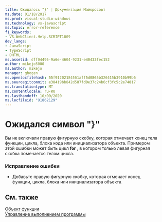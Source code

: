 ```yaml
---
title: Ожидалось "}" | Документация Майкрософт
ms.date: 01/18/2017
ms.prod: visual-studio-windows
ms.technology: vs-javascript
ms.topic: error-reference
f1_keywords:
- VS.WebClient.Help.SCRIPT1009
dev_langs:
- JavaScript
- TypeScript
- DHTML
ms.assetid: dff04495-9a6e-4604-9231-e40433fec152
author: mikejo5000
ms.author: mikejo
manager: ghogen
ms.openlocfilehash: 55f91202184561aff5d0865b326415b3910b99b6
ms.sourcegitcommit: e38419bb842d587fd9e37c24b6cf3fc5c2e74817
ms.translationtype: MT
ms.contentlocale: ru-RU
ms.lasthandoff: 10/09/2020
ms.locfileid: "91862129"
---
```

# <a name="expected-"></a>Ожидался символ "}"
Вы не включали правую фигурную скобку, которая отмечает конец тела функции, цикла, блока кода или инициализатора объекта. Примером этой ошибки может быть цикл **for** , в котором только левая фигурная скобка помечается телом цикла.  
  
### <a name="to-correct-this-error"></a>Исправление ошибки  
  
- Добавьте правую фигурную скобку, которая отмечает конец функции, цикла, блока или инициализатора объекта.  
  
## <a name="see-also"></a>См. также  
 [Объект функции](https://developer.mozilla.org/docs/Web/JavaScript/Reference/Global_Objects/Function)   
 [Управление выполнением программы](https://developer.mozilla.org/docs/Web/JavaScript/Guide/Control_flow_and_error_handling)
